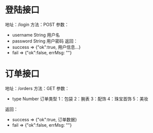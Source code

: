 # 登陆接口
地址：/login
方法：POST
参数：
- username String 用户名
- password String 用户密码
返回：
- success => {"ok":true, 用户信息...}
- fail    => {"ok":false, errMsg: ""}

# 订单接口
地址：/orders
方法：GET
参数：
- type Number 订单类型
1：包袋
2：腕表
3：配饰
4：珠宝首饰
5：美妆

返回：
- success => {"ok":true, 订单数据}
- fail    => {"ok":false, errMsg: ""}
